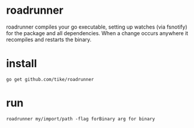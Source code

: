 # roadrunner
roadrunner compiles your go executable, setting up watches (via fsnotify) for the package and all dependencies.
When a change occurs anywhere it recompiles and restarts the binary.

# install
`go get github.com/tike/roadrunner`

# run
`roadrunner my/import/path -flag forBinary arg for binary`

